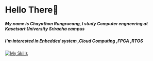 # Hello There👋

##### My name is Chayathon Rungrueang, I study Computer engneering at Kasetsart University Sriracha campus
##### I'm interested in Enbedded system ,Cloud Computing ,FPGA ,RTOS 

[![My Skills](https://skillicons.dev/icons?i=js,html,css,wasm)](https://skillicons.dev)
